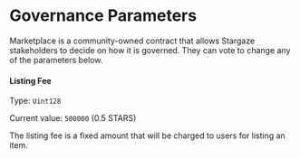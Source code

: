 # Governance Parameters

Marketplace is a community-owned contract that allows Stargaze stakeholders to decide on how it is governed. They can vote to change any of the parameters below.

#### Listing Fee

Type: `Uint128`

Current value: `500000` (0.5 STARS)

The listing fee is a fixed amount that will be charged to users for listing an item.



